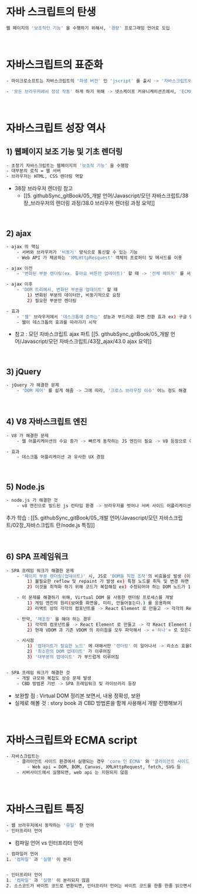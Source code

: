 

# 자바 스크립트의 탄생
``` bash
웹 페이지의 '보조적인 기능' 을 수행하기 위해서, '경량' 프로그래밍 언어로 도입
```


<br>

# 자바스크립트의 표준화

``` bash
- 마이크로소프트는 자바스크립트의 '파생 버전' 인 'jscript' 를 출시 -> '자바스크립트와 jscript 간 호환이 벽하지 않는' 문제가 발생 -> '크로스 브라우징 이슈' 발생

- '모든 브라우저에서 정상 작동' 하게 하기 위해 -> 넷스케이프 커뮤니케이션즈에서, 'ECMA(비영리 표준화 기구)' 에 자바스크립트 표준화 요청 -> 이후 ECMA 가 표준화 버전 배포  
```


<br>

# 자바스크립트 성장 역사

## 1) 웹페이지 보조 기능 및 기초 렌더링

``` bash 
- 초창기 자바스크립트는 웹페이지의 '보조적 기능' 을 수행함
- 대부분의 로직 = 웹 서버 
- 브라우저는 HTML, CSS 렌더링 역할
```
- 38장 브라우저 렌더링 참고
	- [[5. githubSync_gitBook/05_개발 언어/Javascript/모던 자바스크립트/38장_브라우저의 렌더링 과정/38.0 브라우저 렌더링 과정 요약]]


<br>


## 2) ajax
``` bash
- ajax 의 핵심 
	- 서버와 브라우저가 '비동기' 방식으로 통신할 수 있는 기능
	- Web API 가 제공하는 'XMLHttpResquest' 객체의 프로퍼티 및 메서드를 이용

- ajax 이전 
	- '변화된 부분 렌더링(ex. 좋아요 버튼만 업데이트)' 할 때 -> '전체 페이지' 를 서버에 '동기적으로' 요청하고, -> 응답 받은 html 기반으로, '처음부터 새롭게 그림' -> 깜빡이는 현상 발생 

- ajax 이후 
	- 'DOM 트리에서, 변화된 부분을 업데이트' 할 때
		1) 변화된 부분의 데이터만, 비동기적으로 요청
		2) 필요한 부분만 렌더링

- 효과 
	- '웹' 브라우저에서 '데스크톱에 준하는' 성능과 부드러운 화면 전환 효과 ex) 구글 맵스 
	- 웹이 데스크톱의 효과를 따라가기 시작
```

- 참고 : 모던 자바스크립트 ajax 파트 [[5. githubSync_gitBook/05_개발 언어/Javascript/모던 자바스크립트/43장_ajax/43.0 ajax 요약]]



<br>

## 3) jQuery
``` bash
- jQuery 가 해결한 문제
	- 'DOM 제어' 를 쉽게 해줌 -> 그에 따라, '크로스 브라우징 이슈' 어느 정도 해결
```


<br>

## 4) V8 자바스크립트 엔진
``` bash
- V8 가 해결한 문제 
	- 웹 어플리케이션의 수요 증가 -> 빠르게 동작하는 JS 엔진이 필요 -> V8 등장으로 어느 정도 해결

- 효과 
	- 데스크톱 어플리케이션 과 유사한 UX 경험
```


<br>

## 5) Node.js
``` bash
- node.js 가 해결한 것 
	- v8 엔진으로 빌드된 js 런타임 환경 -> 브라우저를 벗어나 서버 사이드 어플리케이션에 js 가 사용될 수 있게 됨. 
```
추가 학습 : [[5. githubSync_gitBook/05_개발 언어/Javascript/모던 자바스크립트/02장_자바스크립트 란/node.js 특징]]


<br>


## 6) SPA 프레임워크
``` bash
- SPA 프레임 워크가 해결한 문제 
	- '페이지 부분 렌더링(업데이트)' 시, JS로 'DOM을 직접 조작'의 비효율성 발생 (이전, ajax 시절)
		1) 불필요한 reflow 및 repaint 가 발생 ex) 특정 노드를 취득 및 변경 하면 -> 해당 노드의 자식 노드 까지 변경 -> 자식 노드의 reflow, repaint 라는 불필요한 리소스가 소모됨.
		2) 이것을 최적화 하기 위해 코드가 복잡해짐 ex) 수정되어야 하는 DOM 노드가 100개 인 경우 -> innerHTML 을 100번 사용해서, 100번 DOM 수정 vs '1번의 DOM 수정' 으로 업데이트 할 수도 있음. -> 그런데, 1번의 DOM 수정을 하기 위해서, 고려해야 하는 '코드의 복잡성' 이 증가함 ex) innerHTML 예시

	- 이 문제를 해결하기 위해, Virtual DOM 을 사용한 렌더링 프로세스를 개발  
		1) 게임 엔진의 원리(보여줄 화면을, 미리, 만들어놓는다.) 를 응용하여
		2) 리액트 상의 각각의 컴포넌트를 -> React Element 로 만들고 -> 각각의 React Element 를 모아서 Virtual DOM 으로 만들고 -> 최소화된 DOM 조작으로, 실제 DOM을 업데이트 하고 -> paint 한다. 

	- 만약, '재조정' 을 해야 하는 경우 
		1) 각각의 컴포넌트를 -> React Element 로 만들고 -> 각 React Element 를 모아서 Virtual DOM 으로 만든다. 
		2) 현재 VDOM 과 기존 VDOM 의 차이점을 모두 파악해서 -> ⭐'하나'⭐ 로 모은다 -> 최소한의 DOM 조작(하나로 모았기 때문에 가능) 으로 실제 DOM 을 업데이트 하고 -> paint 한다. (이게 렌더링 프로세스가 반영된 거지)

	- 시사점 
		1) '업데이트가 필요한 노드' 에 대해서만 '렌더링' 이 일어나서 -> 리소스 효율화
		2) '최소한의 DOM 업데이트' 가 이루어짐 
		3) '대부분의 업데이트' 가 부드럽게 이루어짐 


- SPA 프레임 워크가 해결한 것 
	- 개발 규모와 복잡도 상승 문제 발생 
	- CBD 방법론 기반 -> SPA 프레임워크 및 라이브러리 등장
```

- 보완할 점 : Virtual DOM 정리본 보면서, 내용 정확성, 보완
- 실제로 해볼 것 : story book 과 CBD 방법론을 함께 사용해서 개발 진행해보기


<br>


# 자바스크립트와 ECMA script
``` bash
- 자바스크립트는 
	- 클라이언트 사이드 환경에서 실행되는 경우 'core 인 ECMA' 와 '클라이언트 사이드 web api(브라우저가 지원)' 로 구성됨. 
		- Web api = DOM, BOM, Canvas, XMLHttpRequest, fetch, SVG 등 
	- 서버사이드에서 실행되면, web api 는 지원되지 않음 
```


<br>

# 자바스크립트 특징

```bash 
- 웹 브라우저에서 동작하는 '유일' 한 언어
- 인터프리터 언어 
```


- 컴파일 언어 vs 인터프리터 언어 
``` bash
- 컴파일러 언어 
1. '컴파일' 과 '실행' 이 분리 


- 인터프리터 언어 
1. '컴파일' 과 '실행' 이 분리되지 않음 
2. 소스코드가 바이트 코드로 변환되면, 인터프리터 언어는 바이트 코드를 한줄 한줄 읽으면서 실행함
```